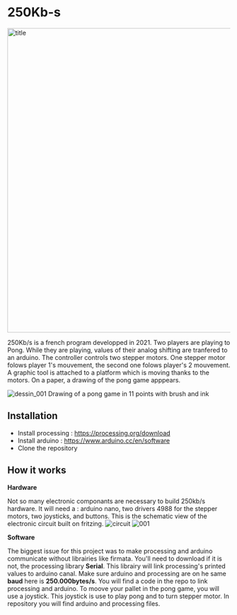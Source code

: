 # 250Kb-s


<img width="689" alt="title" src="https://user-images.githubusercontent.com/91726252/142757149-a1dc565e-19ee-48b4-bc63-d593849a5484.png">



250Kb/s is a french program developped in 2021. 
Two players are playing to Pong. While they are playing, values of their analog shifting are tranfered to an arduino.
The controller controls two stepper motors. One stepper motor folows player 1's mouvement, the second one folows player's 2 mouvement.
A graphic tool is attached to a platform which is moving thanks to the motors. 
On a paper, a drawing of the pong game apppears.

![dessin_001](https://user-images.githubusercontent.com/91726252/142757424-12692d34-b661-4564-b0c0-71b7e66ab1d1.png)
Drawing of a pong game in 11 points with brush and ink

## Installation
- Install processing : https://processing.org/download
- Install arduino : https://www.arduino.cc/en/software
- Clone the repository

## How it works

**Hardware**

Not so many electronic componants are necessary to build 250kb/s hardware. It will need a : arduino nano, two drivers 4988 for the stepper motors, two joysticks, and buttons.
This is the schematic view of the electronic circuit built on fritzing.
![circuit](https://user-images.githubusercontent.com/91726252/142757919-56129fbd-1eb7-4bc9-a2fb-76985a4ad843.png)
![001](https://user-images.githubusercontent.com/91726252/142757893-60456501-0df0-4627-b7e1-8ddce378633e.png)

**Software**

The biggest issue for this project was to make processing and arduino communicate without librairies like firmata. 
You'll need to download if it is not, the processing library **Serial**. This librairy will link processing's printed values to arduino canal.
Make sure arduino and processing are on he same **baud** here is **250.000bytes/s**. You will find a code in the repo to link processing and arduino. 
To moove your pallet in the pong game, you will use a joystick. This joystick is use to play pong and to turn stepper motor. 
In repository you will find arduino and processing files. 


